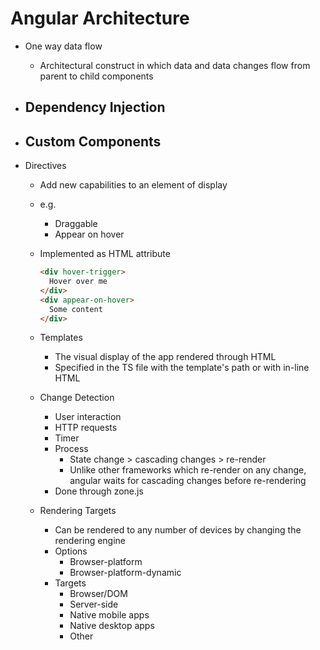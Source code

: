 # Angular Architecture

- One way data flow
  - Architectural construct in which data and data changes flow from parent to child components
  
- Dependency Injection
  - 
  
- Custom Components
  - 
  
- Directives
  - Add new capabilities to an element of display
  - e.g.
    - Draggable
    - Appear on hover
  - Implemented as HTML attribute
    ```html
    <div hover-trigger>
      Hover over me
    </div>
    <div appear-on-hover>
      Some content
    </div>
    ```
    
  - Templates
    - The visual display of the app rendered through HTML
    - Specified in the TS file with the template's path or with in-line HTML
    
  - Change Detection
    - User interaction
    - HTTP requests
    - Timer
    - Process
      - State change > cascading changes > re-render
      - Unlike other frameworks which re-render on any change, angular waits for cascading changes before re-rendering
    - Done through zone.js
    
  - Rendering Targets
    - Can be rendered to any number of devices by changing the rendering engine
    - Options
      - Browser-platform
      - Browser-platform-dynamic
    - Targets
      - Browser/DOM
      - Server-side
      - Native mobile apps
      - Native desktop apps
      - Other
